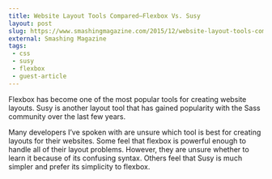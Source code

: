 ```yaml
---
title: Website Layout Tools Compared—Flexbox Vs. Susy
layout: post
slug: https://www.smashingmagazine.com/2015/12/website-layout-tools-compared-flexbox-vs-susy/
external: Smashing Magazine
tags:
 - css
 - susy
 - flexbox
 - guest-article
---
```


Flexbox has become one of the most popular tools for creating website layouts. Susy is another layout tool that has gained popularity with the Sass community over the last few years.

Many developers I’ve spoken with are unsure which tool is best for creating layouts for their websites. Some feel that flexbox is powerful enough to handle all of their layout problems. However, they are unsure whether to learn it because of its confusing syntax. Others feel that Susy is much simpler and prefer its simplicity to flexbox.

<!--more-->

